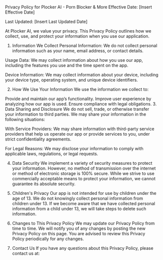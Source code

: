 Privacy Policy for Plocker AI - Porn Blocker & More
Effective Date: [Insert Effective Date]

Last Updated: [Insert Last Updated Date]

At Plocker AI, we value your privacy. This Privacy Policy outlines how we collect, use, and protect your information when you use our application.

1. Information We Collect
Personal Information: We do not collect personal information such as your name, email address, or contact details.

Usage Data: We may collect information about how you use our app, including the features you use and the time spent on the app.

Device Information: We may collect information about your device, including your device type, operating system, and unique device identifiers.

2. How We Use Your Information
We use the information we collect to:

Provide and maintain our app’s functionality.
Improve user experience by analyzing how our app is used.
Ensure compliance with legal obligations.
3. Data Sharing and Disclosure
We do not sell, trade, or otherwise transfer your information to third parties. We may share your information in the following situations:

With Service Providers: We may share information with third-party service providers that help us operate our app or provide services to you, under strict confidentiality agreements.

For Legal Reasons: We may disclose your information to comply with applicable laws, regulations, or legal requests.

4. Data Security
We implement a variety of security measures to protect your information. However, no method of transmission over the internet or method of electronic storage is 100% secure. While we strive to use commercially acceptable means to protect your information, we cannot guarantee its absolute security.

5. Children's Privacy
Our app is not intended for use by children under the age of 13. We do not knowingly collect personal information from children under 13. If we become aware that we have collected personal information from a child under 13, we will take steps to delete such information.

6. Changes to This Privacy Policy
We may update our Privacy Policy from time to time. We will notify you of any changes by posting the new Privacy Policy on this page. You are advised to review this Privacy Policy periodically for any changes.

7. Contact Us
If you have any questions about this Privacy Policy, please contact us at:
